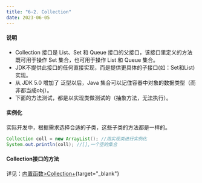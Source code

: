 ```yaml
---
title: "6-2. Collection"
date: 2023-06-05
---
```

#### 说明
- Collection 接口是 List、Set 和 Queue 接口的父接口，该接口里定义的方法既可用于操作 Set 集合，也可用于操作 List 和 Queue 集合。
- JDK不提供此接口的任何直接实现，而是提供更具体的子接口(如：Set和List)实现。
- 从 JDK 5.0 增加了 泛型以后，Java 集合可以记住容器中对象的数据类型（而非都当成obj）。
- 下面的方法测试，都是以实现类做测试的（抽象方法，无法执行）。

#### 实例化
实际开发中，根据需求选择合适的子类，这些子类的方法都是一样的。
```java
Collection coll = new ArrayList(); //用实现类进行实例化
System.out.println(coll); //[],一个空的集合
```

#### Collection接口的方法
详见：[内置函数>Collection+](/java/func/2.JDK.util包/2-3.Collection.md){target="_blank"}
